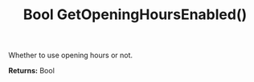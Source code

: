 ﻿---
uid: crmscript_ref_NSChatTopicEntity_GetOpeningHoursEnabled
title: Bool GetOpeningHoursEnabled()
intellisense: NSChatTopicEntity.GetOpeningHoursEnabled
keywords: NSChatTopicEntity, GetOpeningHoursEnabled
so.topic: reference
---

Whether to use opening hours or not.

**Returns:** Bool


